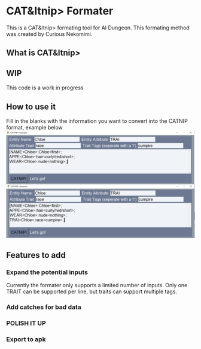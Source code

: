 # CAT&ltnip> Formater

This is a CAT&ltnip> formating tool for AI Dungeon. This formating method was created by Curious Nekomimi. 


## What is CAT&ltnip>

## WIP
This code is a work in progress

## How to use it
Fill in the blanks with the information you want to convert into the CATNIP format, example below
![cumpire](img/cumpire.png)


## Features to add

### Expand the potential inputs
Currently the formater only supports a limited number of inputs. Only one TRAIT can be supported per line, but traits can support multiple tags. 
### Add catches for bad data

### POLISH IT UP

### Export to apk
